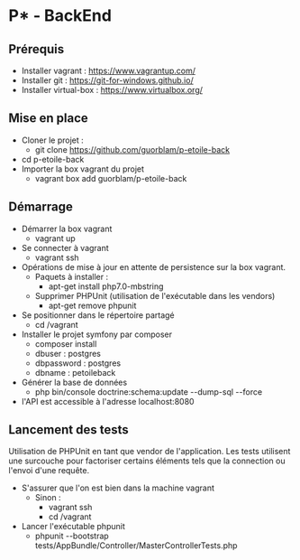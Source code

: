 P* - BackEnd
============
Prérequis
---------
 - Installer vagrant : https://www.vagrantup.com/
 - Installer git : https://git-for-windows.github.io/
 - Installer virtual-box : https://www.virtualbox.org/
 
Mise en place
-------------
 - Cloner le projet :
 	- git clone https://github.com/guorblam/p-etoile-back
  - cd p-etoile-back
 - Importer la box vagrant du projet
 	- vagrant box add guorblam/p-etoile-back
 	
Démarrage
---------
 - Démarrer la box vagrant
 	- vagrant up
 - Se connecter à vagrant
 	- vagrant ssh
 - Opérations de mise à jour en attente de persistence sur la box vagrant.
    - Paquets à installer :
        - apt-get install php7.0-mbstring
    - Supprimer PHPUnit (utilisation de l'exécutable dans les vendors)
        - apt-get remove phpunit
 - Se positionner dans le répertoire partagé
 	- cd /vagrant
 - Installer le projet symfony par composer
 	- composer install
	- dbuser : postgres
	- dbpassword : postgres
	- dbname : petoileback
 - Générer la base de données
 	- php bin/console doctrine:schema:update --dump-sql --force
 - l'API est accessible à l'adresse localhost:8080
 
 Lancement des tests
 -------------------
 
Utilisation de PHPUnit en tant que vendor de l'application. Les tests utilisent une surcouche pour factoriser certains éléments tels que la connection ou l'envoi d'une requête.

- S'assurer que l'on est bien dans la machine vagrant
    - Sinon : 
        - vagrant ssh
        - cd /vagrant
- Lancer l'exécutable phpunit
    - phpunit --bootstrap tests/AppBundle/Controller/MasterControllerTests.php
  
